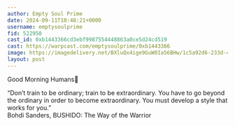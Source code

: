 ```yaml
---
author: Empty Soul Prime
date: 2024-09-11T10:48:21+0000
username: emptysoulprime
fid: 522950
cast_id: 0xb1443366cd3ebf9987554448863a0ce5d24cd519
cast: https://warpcast.com/emptysoulprime/0xb1443366
image: https://imagedelivery.net/BXluQx4ige9GuW0Ia56BHw/1c5a92d6-233d-4652-a28b-a04059b1f700/original
layout: post
---
```

Good Morning Humans👐  
  
“Don’t train to be ordinary; train to be extraordinary. You have to go beyond the ordinary in order to become extraordinary. You must develop a style that works for you.”  
Bohdi Sanders, BUSHIDO: The Way of the Warrior  

<img src='https://imagedelivery.net/BXluQx4ige9GuW0Ia56BHw/1c5a92d6-233d-4652-a28b-a04059b1f700/original' alt='' referrerpolicy='no-referrer'/>